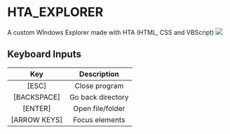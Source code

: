 # HTA_EXPLORER
A custom Wİndows Explorer made with HTA (HTML, CSS and VBScript)
<IMG SRC="https://cdn.discordapp.com/attachments/630843149778157623/1054497193475715082/maximum-tension.gif">
## Keyboard Inputs
|Key|Description
|:-:|:-:|
|[ESC]|Close program
|[BACKSPACE]|Go back directory
|[ENTER]|Open file/folder
|[ARROW KEYS]|Focus elements
